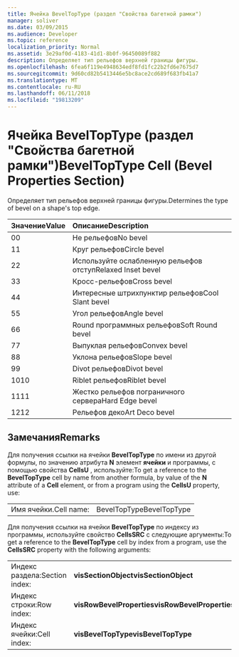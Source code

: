 ```yaml
---
title: Ячейка BevelTopType (раздел "Свойства багетной рамки")
manager: soliver
ms.date: 03/09/2015
ms.audience: Developer
ms.topic: reference
localization_priority: Normal
ms.assetid: 3e29af0d-4183-41d1-8b0f-96450089f882
description: Определяет тип рельефов верхней границы фигуры.
ms.openlocfilehash: 6fea6f119e4948634edf8fd1fc22b2fd6e7675d7
ms.sourcegitcommit: 9d60cd82b5413446e5bc8ace2cd689f683fb41a7
ms.translationtype: MT
ms.contentlocale: ru-RU
ms.lasthandoff: 06/11/2018
ms.locfileid: "19813209"
---
```

# <a name="beveltoptype-cell-bevel-properties-section"></a><span data-ttu-id="7d312-103">Ячейка BevelTopType (раздел "Свойства багетной рамки")</span><span class="sxs-lookup"><span data-stu-id="7d312-103">BevelTopType Cell (Bevel Properties Section)</span></span>

<span data-ttu-id="7d312-104">Определяет тип рельефов верхней границы фигуры.</span><span class="sxs-lookup"><span data-stu-id="7d312-104">Determines the type of bevel on a shape's top edge.</span></span> 
  
|<span data-ttu-id="7d312-105">**Значение**</span><span class="sxs-lookup"><span data-stu-id="7d312-105">**Value**</span></span>|<span data-ttu-id="7d312-106">**Описание**</span><span class="sxs-lookup"><span data-stu-id="7d312-106">**Description**</span></span>|
|:-----|:-----|
|<span data-ttu-id="7d312-107">0</span><span class="sxs-lookup"><span data-stu-id="7d312-107">0</span></span>  <br/> |<span data-ttu-id="7d312-108">Не рельефов</span><span class="sxs-lookup"><span data-stu-id="7d312-108">No bevel</span></span>  <br/> |
|<span data-ttu-id="7d312-109">1</span><span class="sxs-lookup"><span data-stu-id="7d312-109">1</span></span>  <br/> |<span data-ttu-id="7d312-110">Круг рельефов</span><span class="sxs-lookup"><span data-stu-id="7d312-110">Circle bevel</span></span>  <br/> |
|<span data-ttu-id="7d312-111">2</span><span class="sxs-lookup"><span data-stu-id="7d312-111">2</span></span>  <br/> |<span data-ttu-id="7d312-112">Используйте ослабленную рельефов отступ</span><span class="sxs-lookup"><span data-stu-id="7d312-112">Relaxed Inset bevel</span></span>  <br/> |
|<span data-ttu-id="7d312-113">3</span><span class="sxs-lookup"><span data-stu-id="7d312-113">3</span></span>  <br/> |<span data-ttu-id="7d312-114">Кросс-рельефов</span><span class="sxs-lookup"><span data-stu-id="7d312-114">Cross bevel</span></span>  <br/> |
|<span data-ttu-id="7d312-115">4</span><span class="sxs-lookup"><span data-stu-id="7d312-115">4</span></span>  <br/> |<span data-ttu-id="7d312-116">Интересные штрихпунктир рельефов</span><span class="sxs-lookup"><span data-stu-id="7d312-116">Cool Slant bevel</span></span>  <br/> |
|<span data-ttu-id="7d312-117">5</span><span class="sxs-lookup"><span data-stu-id="7d312-117">5</span></span>  <br/> |<span data-ttu-id="7d312-118">Угол рельефов</span><span class="sxs-lookup"><span data-stu-id="7d312-118">Angle bevel</span></span>  <br/> |
|<span data-ttu-id="7d312-119">6</span><span class="sxs-lookup"><span data-stu-id="7d312-119">6</span></span>  <br/> |<span data-ttu-id="7d312-120">Round программных рельефов</span><span class="sxs-lookup"><span data-stu-id="7d312-120">Soft Round bevel</span></span>  <br/> |
|<span data-ttu-id="7d312-121">7</span><span class="sxs-lookup"><span data-stu-id="7d312-121">7</span></span>  <br/> |<span data-ttu-id="7d312-122">Выпуклая рельефов</span><span class="sxs-lookup"><span data-stu-id="7d312-122">Convex bevel</span></span>  <br/> |
|<span data-ttu-id="7d312-123">8</span><span class="sxs-lookup"><span data-stu-id="7d312-123">8</span></span>  <br/> |<span data-ttu-id="7d312-124">Уклона рельефов</span><span class="sxs-lookup"><span data-stu-id="7d312-124">Slope bevel</span></span>  <br/> |
|<span data-ttu-id="7d312-125">9</span><span class="sxs-lookup"><span data-stu-id="7d312-125">9</span></span>  <br/> |<span data-ttu-id="7d312-126">Divot рельефов</span><span class="sxs-lookup"><span data-stu-id="7d312-126">Divot bevel</span></span>  <br/> |
|<span data-ttu-id="7d312-127">10</span><span class="sxs-lookup"><span data-stu-id="7d312-127">10</span></span>  <br/> |<span data-ttu-id="7d312-128">Riblet рельефов</span><span class="sxs-lookup"><span data-stu-id="7d312-128">Riblet bevel</span></span>  <br/> |
|<span data-ttu-id="7d312-129">11</span><span class="sxs-lookup"><span data-stu-id="7d312-129">11</span></span>  <br/> |<span data-ttu-id="7d312-130">Жестко рельефов пограничного сервера</span><span class="sxs-lookup"><span data-stu-id="7d312-130">Hard Edge bevel</span></span>  <br/> |
|<span data-ttu-id="7d312-131">12</span><span class="sxs-lookup"><span data-stu-id="7d312-131">12</span></span>  <br/> |<span data-ttu-id="7d312-132">Рельефов деко</span><span class="sxs-lookup"><span data-stu-id="7d312-132">Art Deco bevel</span></span>  <br/> |
   
## <a name="remarks"></a><span data-ttu-id="7d312-133">Замечания</span><span class="sxs-lookup"><span data-stu-id="7d312-133">Remarks</span></span>

<span data-ttu-id="7d312-134">Для получения ссылки на ячейки **BevelTopType** по имени из другой формулы, по значению атрибута **N** элемент **ячейки** и программы, с помощью свойства **CellsU** , используйте:</span><span class="sxs-lookup"><span data-stu-id="7d312-134">To get a reference to the **BevelTopType** cell by name from another formula, by value of the **N** attribute of a **Cell** element, or from a program using the **CellsU** property, use:</span></span> 
  
|||
|:-----|:-----|
|<span data-ttu-id="7d312-135">Имя ячейки.</span><span class="sxs-lookup"><span data-stu-id="7d312-135">Cell name:</span></span>  <br/> |<span data-ttu-id="7d312-136">BevelTopType</span><span class="sxs-lookup"><span data-stu-id="7d312-136">BevelTopType</span></span>  <br/> |
   
<span data-ttu-id="7d312-137">Для получения ссылки на ячейки **BevelTopType** по индексу из программы, используйте свойство **CellsSRC** с следующие аргументы:</span><span class="sxs-lookup"><span data-stu-id="7d312-137">To get a reference to the **BevelTopType** cell by index from a program, use the **CellsSRC** property with the following arguments:</span></span> 
  
|||
|:-----|:-----|
|<span data-ttu-id="7d312-138">Индекс раздела:</span><span class="sxs-lookup"><span data-stu-id="7d312-138">Section index:</span></span>  <br/> |<span data-ttu-id="7d312-139">**visSectionObject**</span><span class="sxs-lookup"><span data-stu-id="7d312-139">**visSectionObject**</span></span> <br/> |
|<span data-ttu-id="7d312-140">Индекс строки:</span><span class="sxs-lookup"><span data-stu-id="7d312-140">Row index:</span></span>  <br/> |<span data-ttu-id="7d312-141">**visRowBevelProperties**</span><span class="sxs-lookup"><span data-stu-id="7d312-141">**visRowBevelProperties**</span></span> <br/> |
|<span data-ttu-id="7d312-142">Индекс ячейки:</span><span class="sxs-lookup"><span data-stu-id="7d312-142">Cell index:</span></span>  <br/> |<span data-ttu-id="7d312-143">**visBevelTopType**</span><span class="sxs-lookup"><span data-stu-id="7d312-143">**visBevelTopType**</span></span> <br/> |
   


